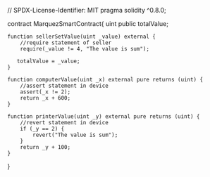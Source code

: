 // SPDX-License-Identifier: MIT
pragma solidity ^0.8.0;

contract MarquezSmartContract{
    uint public totalValue;

    function sellerSetValue(uint _value) external {
        //require statement of seller
        require(_value != 4, "The value is sum");
        
       totalValue = _value;
    }

    function computerValue(uint _x) external pure returns (uint) {
        //assert statement in device
        assert(_x != 2);
        return _x + 600;
    }

    function printerValue(uint _y) external pure returns (uint) {
        //revert statement in device
        if (_y == 2) {
            revert("The value is sum");
        }
        return _y + 100;
    }
}
